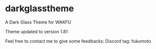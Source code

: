 # darkglasstheme
A Dark Glass Theme for WAKFU 

Theme updated to version 1.81

Feel free to contact me to give some feedbacks:
Discord tag: fukumoto
